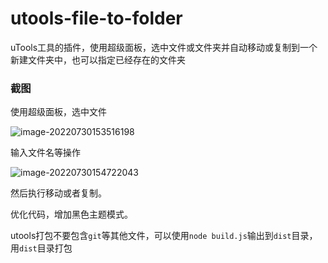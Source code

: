 # utools-file-to-folder
uTools工具的插件，使用超级面板，选中文件或文件夹并自动移动或复制到一个新建文件夹中，也可以指定已经存在的文件夹

### 截图

使用超级面板，选中文件

![image-20220730153516198](https://git.mengqingpo.com:8888/fugary/blogpic/uploads/79c075dd4a10efe4d91276728427780c/image-20220730153516198.png)

输入文件名等操作

![image-20220730154722043](https://git.mengqingpo.com:8888/fugary/blogpic/uploads/925a9dafa9adf550240f79484bb7a4d2/image-20220730154722043.png)

然后执行移动或者复制。

优化代码，增加黑色主题模式。

utools打包不要包含`git`等其他文件，可以使用`node build.js`输出到`dist`目录，用`dist`目录打包